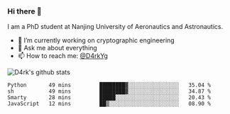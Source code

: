 ### Hi there 👋

I am a PhD student at Nanjing University of Aeronautics and Astronautics.

- 🔭 I’m currently working on cryptographic engineering
- 💬 Ask me about everything
- 📫 How to reach me: [@D4rkYg](https://twitter.com/D4rkYg)

![D4rk's github stats](https://github-readme-stats.vercel.app/api?username=dd4rk&show_icons=true&title_color=fff&icon_color=79ff97&text_color=9f9f9f&bg_color=151515)

<!--START_SECTION:waka-->
```text
Python       49 mins         ████████▓░░░░░░░░░░░░░░░░   35.04 % 
sh           49 mins         ████████▓░░░░░░░░░░░░░░░░   34.87 % 
Smarty       28 mins         █████░░░░░░░░░░░░░░░░░░░░   20.43 % 
JavaScript   12 mins         ██▒░░░░░░░░░░░░░░░░░░░░░░   08.90 % 
```
<!--END_SECTION:waka-->
